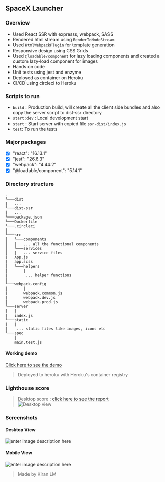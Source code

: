 ## SpaceX Launcher

### Overview

- Used React SSR with expresss, webpack, SASS
- Rendered html stream using `RenderToNodeStream`
- Used `HtmlWebpackPlugin` for template generation
- Responsive design using CSS Grids
- Used `@loadable/component` for lazy loading components and created a custom lazy-load component for images
- Hands on code
- Unit tests using jest and enzyme
- Deployed as container on Heroku
- CI/CD using circleci to Heroku

### Scripts to run

- `build` : Production build, will create all the client side bundles and also copy the server script to dist-ssr directory
- `start:dev` : Local development start
- `start` : Start server with copied file `ssr-dist/index.js`
- `test`: To run the tests

### Major packages

- [x] "react": "16.13.1"
- [x] "jest": "26.6.3"
- [x] "webpack": "4.44.2"
- [x] "@loadable/component": "5.14.1"

### Directory structure

```
.
└───dist
|   ...
└───dist-ssr
|   ...
└───package.json
└───Dockerfile
└───.circleci
│
└───src
│   └───components
│   │   ... all the functional components
│   └───services
│   |   ... service files
|   App.js
|   app.scss
│   └───helpers
|       |
|        ... helper functions
│
└───webpack-config
|       |
|       webpack.common.js
|       webpack.dev.js
|       webpack.prod.js
└───server
|   |
|   index.js
└───static
|   |
|    ... static files like images, icons etc
└───spec
    |
    main.test.js
```

#### Working demo

[Click here to see the demo](https://spacex-launcher-ui.herokuapp.com)

> Deployed to heroku with Heroku's container registry

### Lighthouse score

> Desktop score : [click here to see the report](https://github.com/kiranlm/spacex-launcher-ui/blob/master/reports/report.pdf)  
> ![Desktop view](https://images2.imgbox.com/b0/39/CCbQJWjN_o.png)

### Screenshots

#### Desktop View

![enter image description here](https://images2.imgbox.com/42/67/zDPMmTg4_o.png)

#### Mobile View

![enter image description here](https://images2.imgbox.com/12/6b/9BcXDyBj_o.png)

> Made by Kiran LM
